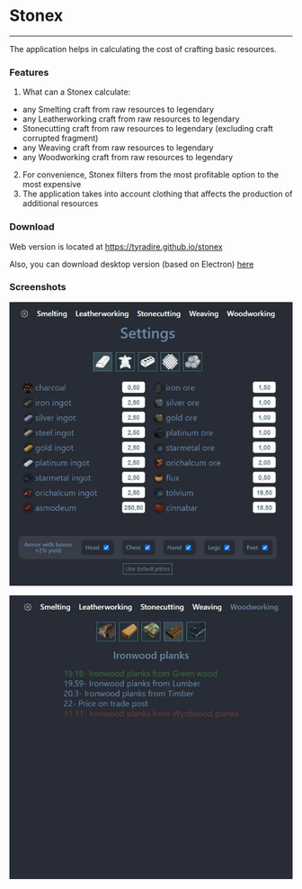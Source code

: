 # Stonex
________
The application helps in calculating the cost of crafting basic resources.
### Features
1. What can a Stonex calculate:
- any Smelting craft from raw resources to legendary
- any Leatherworking craft from raw resources to legendary
- Stonecutting craft from raw resources to legendary (excluding craft corrupted fragment)
- any Weaving craft from raw resources to legendary
- any Woodworking craft from raw resources to legendary
2. For convenience, Stonex filters from the most profitable option to the most expensive
3. The application takes into account clothing that affects the production of additional resources
### Download
Web version is located at https://tyradire.github.io/stonex

Also, you can download desktop version (based on Electron) [here](https://github.com/tyradire/stonex/blob/main/desktop.zip)
### Screenshots
![Stonex App](https://github.com/tyradire/stonex/blob/main/src/assets/screenshots/stonex-app.jpg "Stonex App")

![Stonex prices](https://github.com/tyradire/stonex/blob/main/src/assets/screenshots/stonex-prices.jpg "Stonex prices")